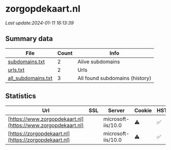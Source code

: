# zorgopdekaart.nl
*Last update:2024-01-11 16:13:39*
## Summary data
| File       | Count | Info |
|------------|-------|------|
|[subdomains.txt](/data/zorgopdekaart/subdomains.txt)|2|Alive subdomains|
|[urls.txt](/data/zorgopdekaart/urls.txt)|2|Urls|
|[all_subdomains.txt](/data/zorgopdekaart/all_subdomains.txt)|3|All found subdomains (history)|
## Statistics
| Url | SSL | Server | Cookie | HSTS | CSP | XFO | XXP | RP | Tech |
|------------|-------|------|------|------|------|------|------|------|------|
|[https://www.zorgopdekaart.nl](https://www.zorgopdekaart.nl)| |microsoft-iis/10.0|:warning: |:white_check_mark: | | |:white_check_mark: | |:white_check_mark: | |:white_check_mark: | |HSTS IIS:10.0 PHP:7....| |
|[https://zorgopdekaart.nl](https://zorgopdekaart.nl)| |microsoft-iis/10.0|:warning: |:white_check_mark: | | |:white_check_mark: | |:white_check_mark: | |:white_check_mark: | |HSTS IIS:10.0 PHP:7....| |
